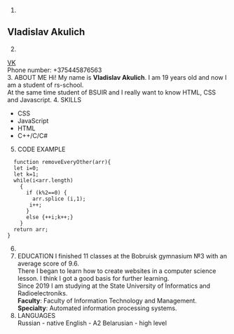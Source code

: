 1. 
## **Vladislav Akulich**
2. 
[VK](https://vk.com/yt_arvx)  
Phone number: +375445876563  
3. ABOUT ME
Hi! My name is **Vladislav Akulich**. I am 19 years old and now I am a student of rs-school.  
At the same time student of BSUIR and I  really want to know HTML, CSS and Javascript.
4.  SKILLS
- CSS
- JavaScript
- HTML
- C++/C/C#  
5.  CODE EXAMPLE
```
  function removeEveryOther(arr){
  let i=0;
  let k=1;
  while(i<arr.length)
    {
      if (k%2==0) {
        arr.splice (i,1);
       i++;
      }
      else {++i;k++;}
    }
  return arr;
}
```  
6.  
7.   EDUCATION
I finished 11 classes at the Bobruisk gymnasium №3 with an average score  of 9.6.  
There I began to learn how to create websites in a computer science lesson. I think I got a good basis for further learning.  
Since 2019 I am studying at the State University of Informatics and Radioelectroniks.  
**Faculty**: Faculty of Information Technology and Management.  
**Specialty**: Automated information processing systems.  
8.  LANGUAGES  
Russian - native
English - A2
Belarusian - high level  
